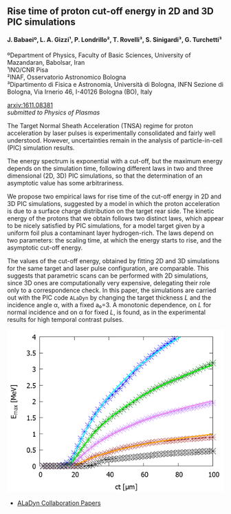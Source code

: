 ## Rise time of proton cut-off energy in 2D and 3D PIC simulations  
#### J. Babaeiº, L. A. Gizzi¹, P. Londrillo², T. Rovelli³, S. Sinigardi³, G. Turchetti³  
ºDepartment of Physics, Faculty of Basic Sciences, University of Mazandaran, Babolsar, Iran   
¹INO/CNR Pisa  
²INAF, Osservatorio Astronomico Bologna   
³Dipartimento di Fisica e Astronomia, Università di Bologna, INFN Sezione di Bologna, Via Irnerio 46, I-40126 Bologna (BO), Italy   

[arxiv:1611.08381](https://arxiv.org/abs/1611.08381)  
*submitted to Physics of Plasmas*

The Target Normal Sheath Acceleration (TNSA) regime for proton acceleration by laser pulses is experimentally consolidated and fairly well understood. However, uncertainties remain in the analysis of particle-in-cell (PIC) simulation results.

The energy spectrum is exponential with a cut-off, but the maximum energy depends on the simulation time, following different
laws in two and three dimensional (2D, 3D) PIC simulations, so that the determination of an asymptotic value has some arbitrariness. 

We propose two empirical laws for rise time of the cut-off energy in 2D and 3D PIC simulations, suggested by a model in which the proton acceleration is due to a surface charge distribution on the target rear side. The kinetic energy of the protons that we obtain follows two distinct laws, which appear to be nicely satisfied by PIC simulations, for a model target given by a uniform foil plus a contaminant layer hydrogen-rich. The laws depend on two parameters: the scaling time, at which the energy starts to rise, and the asymptotic cut-off energy. 

The values of the cut-off energy, obtained by fitting 2D and 3D simulations for the same target and laser pulse configuration, are comparable. This suggests that parametric scans can be performed with 2D simulations, since 3D ones are computationally very expensive, delegating their role only to a correspondence check. In this paper, the simulations are carried out with the PIC code `ALaDyn` by changing the target thickness *L* and the incidence angle α, with a fixed a₀=3. A monotonic dependence, on *L* for normal incidence and on α for fixed *L*, is found, as in the experimental results for high temporal contrast pulses.

![Comparison between numerical simulations (crosses) and analytical data (continuous line). A good match means reasonability for the model](../img/1611.08381.png)

- [ALaDyn Collaboration Papers](https://aladyn.github.io/Papers)


